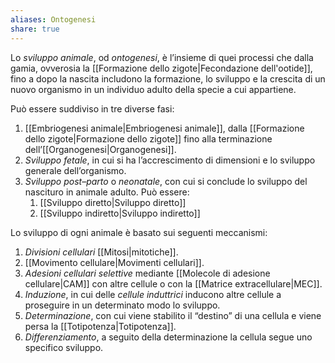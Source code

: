 ```yaml
---
aliases: Ontogenesi
share: true
---
```

Lo *sviluppo animale*, od *ontogenesi*, è l’insieme di quei processi che dalla gamia, ovverosia la [[Formazione dello zigote|Fecondazione dell'ootide]], fino a dopo la nascita includono la formazione, lo sviluppo e la crescita di un nuovo organismo in un individuo adulto della specie a cui appartiene.

Può essere suddiviso in tre diverse fasi:
1. [[Embriogenesi animale|Embriogenesi animale]], dalla [[Formazione dello zigote|Formazione dello zigote]] fino alla terminazione dell’[[Organogenesi|Organogenesi]].
2. *Sviluppo fetale*, in cui si ha l’accrescimento di dimensioni e lo sviluppo generale dell’organismo.
3. *Sviluppo post–parto* o *neonatale*, con cui si conclude lo sviluppo del nascituro in animale adulto. Può essere:
	1. [[Sviluppo diretto|Sviluppo diretto]]
	2. [[Sviluppo indiretto|Sviluppo indiretto]]

Lo sviluppo di ogni animale è basato sui seguenti meccanismi:
1. *Divisioni cellulari* [[Mitosi|mitotiche]].
2. [[Movimento cellulare|Movimenti cellulari]].
3. *Adesioni cellulari selettive* mediante [[Molecole di adesione cellulare|CAM]] con altre cellule o con la [[Matrice extracellulare|MEC]].
4. *Induzione*, in cui delle *cellule induttrici* inducono altre cellule a proseguire in un determinato modo lo sviluppo.
5. *Determinazione*, con cui viene stabilito il “destino” di una cellula e viene persa la [[Totipotenza|Totipotenza]].
6. *Differenziamento*, a seguito della determinazione la cellula segue uno specifico sviluppo.